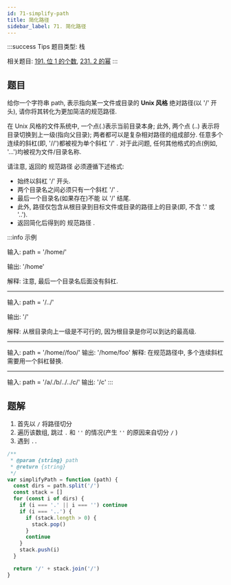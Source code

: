 ```yaml
---
id: 71-simplify-path
title: 简化路径
sidebar_label: 71. 简化路径
---
```


:::success Tips
题目类型: 栈

相关题目: [191. 位 1 的个数](/leetcode/easy/191-hamming-weight), [231. 2 的幂](/leetcode/medium/easy/231-is-power-of-two)
:::

## 题目

给你一个字符串 path, 表示指向某一文件或目录的 **Unix 风格** 绝对路径(以 '/' 开头), 请你将其转化为更加简洁的规范路径.

在 Unix 风格的文件系统中, 一个点(.)表示当前目录本身; 此外, 两个点 (..) 表示将目录切换到上一级(指向父目录); 两者都可以是复杂相对路径的组成部分. 任意多个连续的斜杠(即, '//')都被视为单个斜杠 '/' . 对于此问题, 任何其他格式的点(例如, '...')均被视为文件/目录名称.

请注意, 返回的 规范路径 必须遵循下述格式:

- 始终以斜杠 '/' 开头.
- 两个目录名之间必须只有一个斜杠 '/' .
- 最后一个目录名(如果存在)不能 以 '/' 结尾.
- 此外, 路径仅包含从根目录到目标文件或目录的路径上的目录(即, 不含 '.' 或 '..').
- 返回简化后得到的 规范路径 .

:::info 示例

输入: path = '/home/'

输出: '/home'

解释: 注意, 最后一个目录名后面没有斜杠.

---

输入: path = '/../'

输出: '/'

解释: 从根目录向上一级是不可行的, 因为根目录是你可以到达的最高级.

---

输入: path = '/home//foo/'
输出: '/home/foo'
解释: 在规范路径中, 多个连续斜杠需要用一个斜杠替换.

---

输入: path = '/a/./b/../../c/'
输出: '/c'
:::

## 题解

1. 首先以 `/` 将路径切分
2. 遍历该数组, 跳过 `.` 和 `''` 的情况(产生 `''` 的原因来自切分 `/` )
3. 遇到 `..`

```ts
/**
 * @param {string} path
 * @return {string}
 */
var simplifyPath = function (path) {
  const dirs = path.split('/')
  const stack = []
  for (const i of dirs) {
    if (i === '.' || i === '') continue
    if (i === '..') {
      if (stack.length > 0) {
        stack.pop()
      }
      continue
    }
    stack.push(i)
  }

  return '/' + stack.join('/')
}
```
